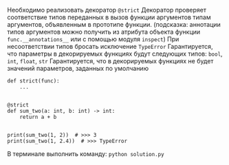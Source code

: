 Необходимо реализовать декоратор `@strict`
Декоратор проверяет соответствие типов переданных в вызов функции аргументов типам аргументов, объявленным в прототипе функции.
(подсказка: аннотации типов аргументов можно получить из атрибута объекта функции `func.__annotations__` или с помощью модуля `inspect`)
При несоответствии типов бросать исключение `TypeError`
Гарантируется, что параметры в декорируемых функциях будут следующих типов: `bool`, `int`, `float`, `str` 
Гарантируется, что в декорируемых функциях не будет значений параметров, заданных по умолчанию


```python3
def strict(func):
    ...


@strict
def sum_two(a: int, b: int) -> int:
    return a + b


print(sum_two(1, 2))  # >>> 3
print(sum_two(1, 2.4))  # >>> TypeError
```

В терминале выполнить команду: `python solution.py`
